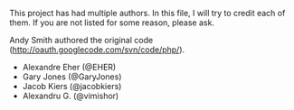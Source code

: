 This project has had multiple authors. In this file, I will try to credit
each of them. If you are not listed for some reason, please ask.

Andy Smith authored the original code (http://oauth.googlecode.com/svn/code/php/).

 * Alexandre Eher (@EHER)
 * Gary Jones (@GaryJones)
 * Jacob Kiers (@jacobkiers)
 * Alexandru G. (@vimishor)
